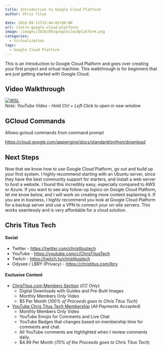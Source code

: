 ```yaml
---
title: Introduction to Google Cloud Platform
author: Chris Titus

date: 2018-09-11T13:44:02+00:00
url: /intro-google-cloud-platform/
image: /images/2018/09/googlecloudplatform.png
categories:
  - Virtualization
tags:
  - Google Cloud Platform
---
```

This is an Introduction to Google Cloud Platform and goes over creating your first project and virtual machine. This walkthrough is for beginners that are just getting started with Google Cloud.<!--more-->
  
## Video Walkthrough

[![WSL](https://img.youtube.com/vi/tJyVG-u6RhA/0.jpg)](https://www.youtube.com/watch?v=tJyVG-u6RhA)  
_Note: YouTube Video - Hold Ctrl + Left Click to open in new window_

## GCloud Commands

Allows gcloud commands from command prompt
  
<https://cloud.google.com/appengine/docs/standard/python/download>

## Next Steps

Now that we know how to use Google Cloud Platform, go out and build up your first system. I highly recommend starting with an Ubuntu server, since they have the best community support for starters, and install a web server to host a website. I found this incredibly easy, especially compared to AWS or Azure. If you want to see any follow-up topics on Google Cloud Platform, let me know below, and I will work on creating more content explaining it. If you are in business, I highly recommend you look at Google Cloud Platform for a backup server and use a VPN to connect your on-site servers. This works seamlessly and is very affordable for a cloud solution.

## Chris Titus Tech

#### Social

- Twitter - <https://twitter.com/christitustech>
- YouTube - <https://youtube.com/c/ChrisTitusTech>
- Twitch - <https://twitch.tv/christitustech>
- Odysee / LBRY (Privacy) - <https://christitus.com/lbry>

#### Exclusive Content

- [ChrisTitus.com Members Section][1] (_CC Only_)
  - Digital Downloads with Guides and Pre-Built Images
  - Monthly Members Only Video
  - $5 Per Month (_100% of Proceeds goes to Chris Titus Tech_)
- [YouTube Chris Titus Tech Membership][2] (_All Payments Accepted_)
  - Monthly Members Only Video
  - YouTube Emojis for Comments and Live Chat
  - YouTube Badges that changes based on membership time for comments and chat.
  - All YouTube comments are highlighted when I review comments daily. 
  - $4.99 Per Month (_70% of the Proceeds goes to Chris Titus Tech_)

 [1]: https://portal.christitus.com
 [2]: https://christitus.com/join